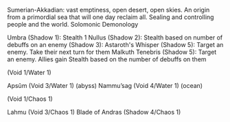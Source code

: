 Sumerian-Akkadian: vast emptiness, open desert, open skies. An origin from a primordial sea that will one day reclaim all. 
Sealing and controlling people and the world. Solomonic Demonology

Umbra (Shadow 1): Stealth 1
Nullus (Shadow 2): Stealth based on number of debuffs on an enemy
(Shadow 3): 
Astaroth's Whisper (Shadow 5): Target an enemy. Take their next turn for them
Malkuth Tenebris (Shadow 5): Target an enemy. Allies gain Stealth based on the number of debuffs on them

(Void 1/Water 1)

Apsûm (Void 3/Water 1) (abyss)
Nammu’sag (Void 4/Water 1) (ocean)

(Void 1/Chaos 1)

Lahmu (Void 3/Chaos 1)
Blade of Andras (Shadow 4/Chaos 1)